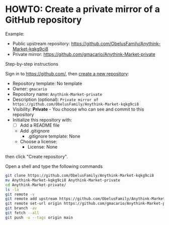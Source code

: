 # HOWTO: Create a private mirror of a GitHub repository

Example:

* Public upstream repository: <https://github.com/ObelusFamily/Anythink-Market-kqkg9ci8>
* Private mirror: <https://github.com/gmacario/Anythink-Market-private>

Step-by-step instructions

Sign in to <https://github.com/>,
then [create a new repository](https://github.com/new):

- Repository template: No template
- Owner: `gmacario`
- Repository name: `Anythink-Market-private`
- Description (optional): `Private mirror of https://github.com/ObelusFamily/Anythink-Market-kqkg9ci8`
- Visibility: **Private** - You choose who can see and commit to this repository
- Initialize this repository with:
  - [ ] Add a README file
  - Add .gitignore
    - .gitignore template: None
  - Choose a license:
    - License: None

then click "Create repository".

Open a shell and type the following commands

```bash
git clone https://github.com/ObelusFamily/Anythink-Market-kqkg9ci8
mv Anythink-Market-kqkg9ci8 Anythink-Market-private
cd Anythink-Market-private/
ls -la
git remote -v
git remote add upstream https://github.com/ObelusFamily/Anythink-Market-kqkg9ci8
git remote set-url origin https://github.com/gmacario/Anythink-Market-private.git
git branch -av
git fetch --all
git push -u --tags origin main
```

<!-- EOF -->
